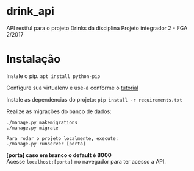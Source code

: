 # drink_api
API restful para o projeto Drinks da disciplina Projeto integrador 2 - FGA 2/2017

# Instalação

Instale o pip.
```apt install python-pip```

Configure sua virtualenv e use-a conforme o [tutorial](http://levipy.com/virtualenv-and-virtualenvwrapper-tutorial/)

Instale as dependencias do projeto:
`pip install -r requirements.txt`


Realize as migrações do banco de dados: 
```
./manage.py makemigrations
./manage.py migrate 

Para rodar o projeto localmente, execute:
./manage.py runserver [porta] 
```
**[porta] caso em branco o default é 8000** <br />
Acesse `localhost:[porta]` no navegador para ter acesso a API. 
